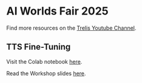 # AI Worlds Fair 2025

Find more resources on the [Trelis Youtube Channel](https://www.youtube.com/@TrelisResearch).

## TTS Fine-Tuning

Visit the Colab notebook [here](https://colab.research.google.com/drive/1Qo_WseDLTPBB0TA_GnTiHiov_nCxY4hG?usp=sharing).

Read the Workshop slides [here](https://docs.google.com/presentation/d/1CjxLajwC8jxt8hm8MoeuDPWLM2zm4vgzAwmYt80QUPE/edit?usp=sharing).